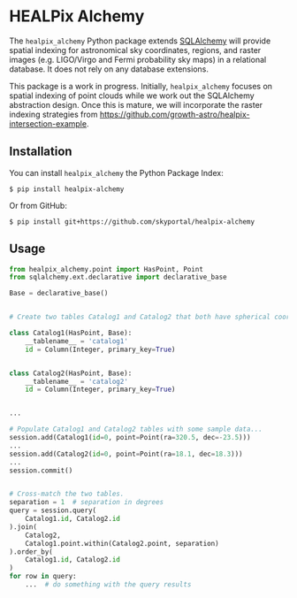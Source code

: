 # HEALPix Alchemy

The `healpix_alchemy` Python package extends [SQLAlchemy] will provide spatial
indexing for astronomical sky coordinates, regions, and raster images (e.g.
LIGO/Virgo and Fermi probability sky maps) in a relational database. It does
not rely on any database extensions.

This package is a work in progress. Initially, `healpix_alchemy` focuses on
spatial indexing of point clouds while we work out the SQLAlchemy abstraction
design. Once this is mature, we will incorporate the raster indexing strategies
from https://github.com/growth-astro/healpix-intersection-example.

## Installation

You can install `healpix_alchemy` the Python Package Index:

    $ pip install healpix-alchemy

Or from GitHub:

    $ pip install git+https://github.com/skyportal/healpix-alchemy

## Usage

```python
from healpix_alchemy.point import HasPoint, Point
from sqlalchemy.ext.declarative import declarative_base

Base = declarative_base()


# Create two tables Catalog1 and Catalog2 that both have spherical coordinates.

class Catalog1(HasPoint, Base):
    __tablename__ = 'catalog1'
    id = Column(Integer, primary_key=True)


class Catalog2(HasPoint, Base):
    __tablename__ = 'catalog2'
    id = Column(Integer, primary_key=True)


...

# Populate Catalog1 and Catalog2 tables with some sample data...
session.add(Catalog1(id=0, point=Point(ra=320.5, dec=-23.5)))
...
session.add(Catalog2(id=0, point=Point(ra=18.1, dec=18.3)))
...
session.commit()


# Cross-match the two tables.
separation = 1  # separation in degrees
query = session.query(
    Catalog1.id, Catalog2.id
).join(
    Catalog2,
    Catalog1.point.within(Catalog2.point, separation)
).order_by(
    Catalog1.id, Catalog2.id
)
for row in query:
    ...  # do something with the query results
```

[SQLAlchemy]: https://www.sqlalchemy.org
